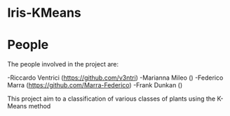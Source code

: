 # Iris-KMeans
# People
The people involved in the project are:

  -Riccardo Ventrici (https://github.com/v3ntri)
  -Marianna Mileo ()
  -Federico Marra (https://github.com/Marra-Federico)
  -Frank Dunkan ()

This project aim to a classification of various classes of plants using the K-Means method
